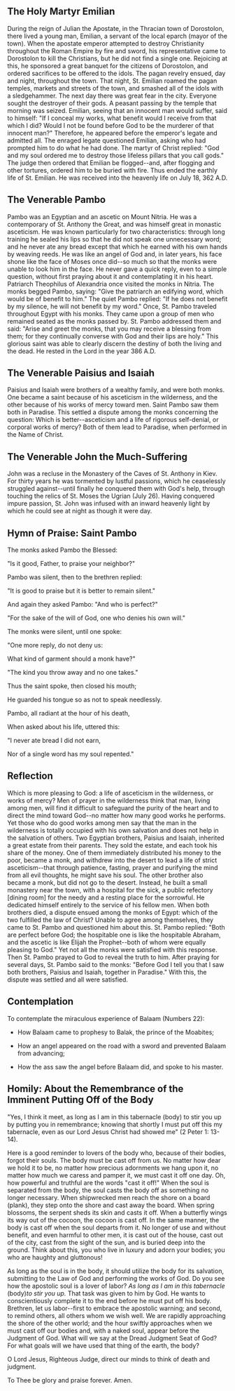 ## The Holy Martyr Emilian

During the reign of Julian the Apostate, in the Thracian town of Dorostolon, there lived a young man, Emilian, a servant of the local eparch (mayor of the town). When the apostate emperor attempted to destroy Christianity throughout the Roman Empire by fire and sword, his representative came to Dorostolon to kill the Christians, but he did not find a single one. Rejoicing at this, he sponsored a great banquet for the citizens of Dorostolon, and ordered sacrifices to be offered to the idols. The pagan revelry ensued, day and night, throughout the town. That night, St. Emilian roamed the pagan temples, markets and streets of the town, and smashed all of the idols with a sledgehammer. The next day there was great fear in the city. Everyone sought the destroyer of their gods. A peasant passing by the temple that morning was seized. Emilian, seeing that an innocent man would suffer, said to himself: "If I conceal my works, what benefit would I receive from that which I did? Would I not be found before God to be the murderer of that innocent man?" Therefore, he appeared before the emperor's legate and admitted all. The enraged legate questioned Emilian, asking who had prompted him to do what he had done. The martyr of Christ replied: "God and my soul ordered me to destroy those lifeless pillars that you call gods." The judge then ordered that Emilian be flogged--and, after flogging and other tortures, ordered him to be buried with fire. Thus ended the earthly life of St. Emilian. He was received into the heavenly life on July 18, 362 A.D.

## The Venerable Pambo

Pambo was an Egyptian and an ascetic on Mount Nitria. He was a contemporary of St. Anthony the Great, and was himself great in monastic asceticism. He was known particularly for two characteristics: through long training he sealed his lips so that he did not speak one unnecessary word; and he never ate any bread except that which he earned with his own hands by weaving reeds. He was like an angel of God and, in later years, his face shone like the face of Moses once did--so much so that the monks were unable to look him in the face. He never gave a quick reply, even to a simple question, without first praying about it and contemplating it in his heart. Patriarch Theophilus of Alexandria once visited the monks in Nitria. The monks begged Pambo, saying: "Give the patriarch an edifying word, which would be of benefit to him." The quiet Pambo replied: "If he does not benefit by my silence, he will not benefit by my word." Once, St. Pambo traveled throughout Egypt with his monks. They came upon a group of men who remained seated as the monks passed by. St. Pambo addressed them and said: "Arise and greet the monks, that you may receive a blessing from them; for they continually converse with God and their lips are holy." This glorious saint was able to clearly discern the destiny of both the living and the dead. He rested in the Lord in the year 386 A.D.

## The Venerable Paisius and Isaiah

Paisius and Isaiah were brothers of a wealthy family, and were both monks. One became a saint because of his asceticism in the wilderness, and the other because of his works of mercy toward men. Saint Pambo saw them both in Paradise. This settled a dispute among the monks concerning the question: Which is better--asceticism and a life of rigorous self-denial, or corporal works of mercy? Both of them lead to Paradise, when performed in the Name of Christ.

## The Venerable John the Much-Suffering

John was a recluse in the Monastery of the Caves of St. Anthony in Kiev. For thirty years he was tormented by lustful passions, which he ceaselessly struggled against--until finally he conquered them with God's help, through touching the relics of St. Moses the Ugrian (July 26). Having conquered impure passion, St. John was infused with an inward heavenly light by which he could see at night as though it were day.

## Hymn of Praise: Saint Pambo

The monks asked Pambo the Blessed:

"Is it good, Father, to praise your neighbor?"

Pambo was silent, then to the brethren replied:

"It is good to praise but it is better to remain silent."

And again they asked Pambo: "And who is perfect?"

"For the sake of the will of God, one who denies his own will."

The monks were silent, until one spoke:

"One more reply, do not deny us:

What kind of garment should a monk have?"

"The kind you throw away and no one takes."

Thus the saint spoke, then closed his mouth;

He guarded his tongue so as not to speak needlessly.

Pambo, all radiant at the hour of his death,

When asked about his life, uttered this:

"I never ate bread I did not earn,

Nor of a single word has my soul repented."

## Reflection

Which is more pleasing to God: a life of asceticism in the wilderness, or works of mercy? Men of prayer in the wilderness think that man, living among men, will find it difficult to safeguard the purity of the heart and to direct the mind toward God--no matter how many good works he performs. Yet those who do good works among men say that the man in the wilderness is totally occupied with his own salvation and does not help in the salvation of others. Two Egyptian brothers, Paisius and Isaiah, inherited a great estate from their parents. They sold the estate, and each took his share of the money. One of them immediately distributed his money to the poor, became a monk, and withdrew into the desert to lead a life of strict asceticism--that through patience, fasting, prayer and purifying the mind from all evil thoughts, he might save his soul. The other brother also became a monk, but did not go to the desert. Instead, he built a small monastery near the town, with a hospital for the sick, a public refectory [dining room] for the needy and a resting place for the sorrowful. He dedicated himself entirely to the service of his fellow men. When both brothers died, a dispute ensued among the monks of Egypt: which of the two fulfilled the law of Christ? Unable to agree among themselves, they came to St. Pambo and questioned him about this. St. Pambo replied: "Both are perfect before God; the hospitable one is like the hospitable Abraham, and the ascetic is like Elijah the Prophet--both of whom were equally pleasing to God." Yet not all the monks were satisfied with this response. Then St. Pambo prayed to God to reveal the truth to him. After praying for several days, St. Pambo said to the monks: "Before God I tell you that I saw both brothers, Paisius and Isaiah, together in Paradise." With this, the dispute was settled and all were satisfied.

## Contemplation

To contemplate the miraculous experience of Balaam (Numbers 22):

- How Balaam came to prophesy to Balak, the prince of the Moabites;

- How an angel appeared on the road with a sword and prevented Balaam from advancing;

- How the ass saw the angel before Balaam did, and spoke to his master.

## Homily: About the Remembrance of the Imminent Putting Off of the Body

"Yes, I think it meet, as long as I am in this tabernacle (body) to stir you up by putting you in remembrance; knowing that shortly I must put off this my tabernacle, even as our Lord Jesus Christ had showed me" (2 Peter 1: 13-14).

Here is a good reminder to lovers of the body who, because of their bodies, forgot their souls. The body must be cast off from us. No matter how dear we hold it to be, no matter how precious adornments we hang upon it, no matter how much we caress and pamper it, we must cast it off one day. Oh, how powerful and truthful are the words "cast it off!" When the soul is separated from the body, the soul casts the body off as something no longer necessary. When shipwrecked men reach the shore on a board (plank), they step onto the shore and cast away the board. When spring blossoms, the serpent sheds its skin and casts it off. When a butterfly wings its way out of the cocoon, the cocoon is cast off. In the same manner, the body is cast off when the soul departs from it. No longer of use and without benefit, and even harmful to other men, it is cast out of the house, cast out of the city, cast from the sight of the sun, and is buried deep into the ground. Think about this, you who live in luxury and adorn your bodies; you who are haughty and gluttonous!

As long as the soul is in the body, it should utilize the body for its salvation, submitting to the Law of God and performing the works of God. Do you see how the apostolic soul is a lover of labor? *As long as I am in this tabernacle* (body)*to stir you up.* That task was given to him by God. He wants to conscientiously complete it to the end before he must put off his body. Brethren, let us labor--first to embrace the apostolic warning; and second, to remind others, all others whom we wish well. We are rapidly approaching the shore of the other world; and the hour swiftly approaches when we must cast off our bodies and, with a naked soul, appear before the Judgment of God. What will we say at the Dread Judgment Seat of God? For what goals will we have used that thing of the earth, the body?

O Lord Jesus, Righteous Judge, direct our minds to think of death and judgment.

To Thee be glory and praise forever. Amen.
